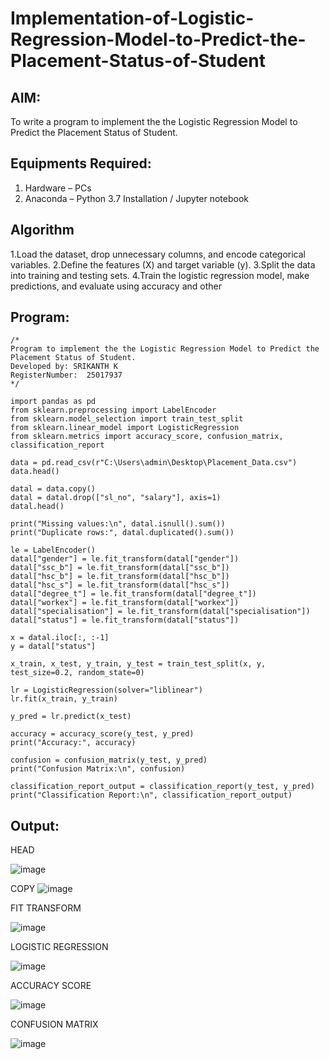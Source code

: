 # Implementation-of-Logistic-Regression-Model-to-Predict-the-Placement-Status-of-Student

## AIM:
To write a program to implement the the Logistic Regression Model to Predict the Placement Status of Student.

## Equipments Required:
1. Hardware – PCs
2. Anaconda – Python 3.7 Installation / Jupyter notebook

## Algorithm
1.Load the dataset, drop unnecessary columns, and encode categorical variables.
2.Define the features (X) and target variable (y).
3.Split the data into training and testing sets.
4.Train the logistic regression model, make predictions, and evaluate using accuracy and other
## Program:
```
/*
Program to implement the the Logistic Regression Model to Predict the Placement Status of Student.
Developed by: SRIKANTH K
RegisterNumber:  25017937
*/
```
```
import pandas as pd
from sklearn.preprocessing import LabelEncoder
from sklearn.model_selection import train_test_split
from sklearn.linear_model import LogisticRegression
from sklearn.metrics import accuracy_score, confusion_matrix, classification_report

data = pd.read_csv(r"C:\Users\admin\Desktop\Placement_Data.csv")
data.head()

datal = data.copy()
datal = datal.drop(["sl_no", "salary"], axis=1)
datal.head()

print("Missing values:\n", datal.isnull().sum())
print("Duplicate rows:", datal.duplicated().sum())

le = LabelEncoder()
datal["gender"] = le.fit_transform(datal["gender"])
datal["ssc_b"] = le.fit_transform(datal["ssc_b"])
datal["hsc_b"] = le.fit_transform(datal["hsc_b"])
datal["hsc_s"] = le.fit_transform(datal["hsc_s"])
datal["degree_t"] = le.fit_transform(datal["degree_t"])
datal["workex"] = le.fit_transform(datal["workex"])
datal["specialisation"] = le.fit_transform(datal["specialisation"])
datal["status"] = le.fit_transform(datal["status"])

x = datal.iloc[:, :-1]
y = datal["status"]

x_train, x_test, y_train, y_test = train_test_split(x, y, test_size=0.2, random_state=0)

lr = LogisticRegression(solver="liblinear")
lr.fit(x_train, y_train)

y_pred = lr.predict(x_test)

accuracy = accuracy_score(y_test, y_pred)
print("Accuracy:", accuracy)

confusion = confusion_matrix(y_test, y_pred)
print("Confusion Matrix:\n", confusion)

classification_report_output = classification_report(y_test, y_pred)
print("Classification Report:\n", classification_report_output)
```
## Output:
HEAD

![image](https://github.com/user-attachments/assets/6d3166e2-7fd9-4582-8729-4ba68a64036b)

COPY
![image](https://github.com/user-attachments/assets/3e4ee2fa-f457-4c2c-a13a-d4791707c7d7)

FIT TRANSFORM

![image](https://github.com/user-attachments/assets/b0e4a287-35b1-4c2d-b386-d20f8f62b772)

LOGISTIC REGRESSION

![image](https://github.com/user-attachments/assets/49664d5e-2913-456b-95fa-dd7ae5a15637)

ACCURACY SCORE

![image](https://github.com/user-attachments/assets/0e91c61e-abcb-400f-a04f-c36ec2885d1c)

CONFUSION MATRIX

![image](https://github.com/user-attachments/assets/58ce1bb2-1678-4407-9b13-cf33fabb3cc9)
